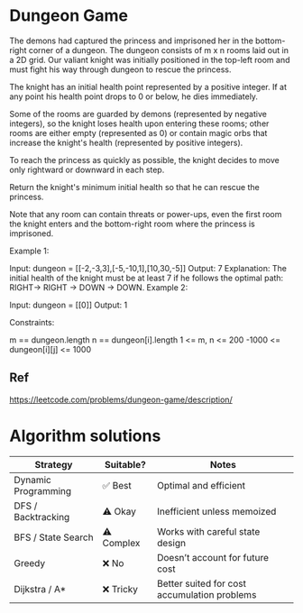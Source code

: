 # Dungeon Game

The demons had captured the princess and imprisoned her in the bottom-right corner of a dungeon. The dungeon consists of m x n rooms laid out in a 2D grid. Our valiant knight was initially positioned in the top-left room and must fight his way through dungeon to rescue the princess.

The knight has an initial health point represented by a positive integer. If at any point his health point drops to 0 or below, he dies immediately.

Some of the rooms are guarded by demons (represented by negative integers), so the knight loses health upon entering these rooms; other rooms are either empty (represented as 0) or contain magic orbs that increase the knight's health (represented by positive integers).

To reach the princess as quickly as possible, the knight decides to move only rightward or downward in each step.

Return the knight's minimum initial health so that he can rescue the princess.

Note that any room can contain threats or power-ups, even the first room the knight enters and the bottom-right room where the princess is imprisoned.

Example 1:

Input: dungeon = [[-2,-3,3],[-5,-10,1],[10,30,-5]]
Output: 7
Explanation: The initial health of the knight must be at least 7 if he follows the optimal path: RIGHT-> RIGHT -> DOWN -> DOWN.
Example 2:

Input: dungeon = [[0]]
Output: 1

Constraints:

m == dungeon.length
n == dungeon[i].length
1 <= m, n <= 200
-1000 <= dungeon[i][j] <= 1000

## Ref

https://leetcode.com/problems/dungeon-game/description/

# Algorithm solutions

| Strategy            | Suitable?  | Notes                                        |
| ------------------- | ---------- | -------------------------------------------- |
| Dynamic Programming | ✅ Best    | Optimal and efficient                        |
| DFS / Backtracking  | ⚠️ Okay    | Inefficient unless memoized                  |
| BFS / State Search  | ⚠️ Complex | Works with careful state design              |
| Greedy              | ❌ No      | Doesn’t account for future cost              |
| Dijkstra / A\*      | ❌ Tricky  | Better suited for cost accumulation problems |
